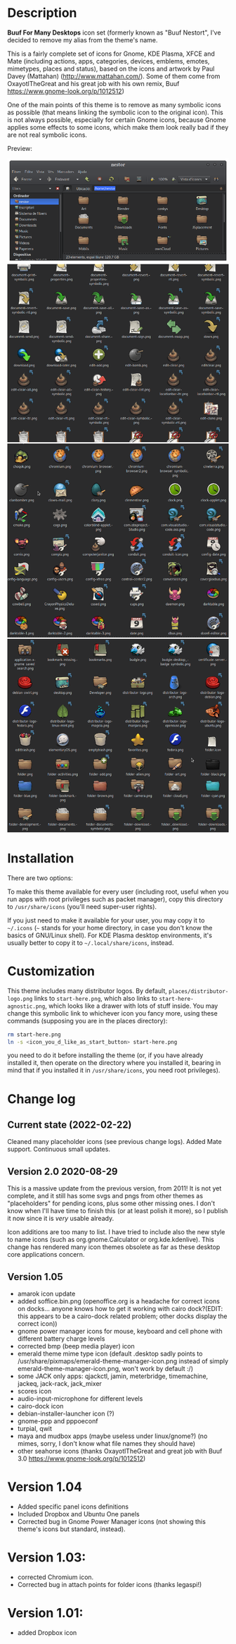 # Description

**Buuf For Many Desktops** icon set (formerly known as "Buuf Nestort", I've decided to remove my alias from the theme's name.

This is a fairly complete set of icons for Gnome, KDE Plasma, XFCE and Mate (including actions, apps, categories, devices, emblems, emotes, mimetypes, places and status), based on the icons and artwork by Paul Davey (Mattahan) (http://www.mattahan.com/). Some of them come from OxayotlTheGreat and his great job with his own remix, Buuf https://www.gnome-look.org/p/1012512)

One of the main points of this theme is to remove as many symbolic icons as possible (that means linking the symbolic icon to the original icon). This is not always possible, especially for certain Gnome icons, because Gnome applies some effects to some icons, which make them look really bad if they are not real symbolic icons.

Preview:

![preview with caja](previews/preview-caja.png)
![actions](previews/actions.png)
![apps](previews/apps.png)
![places](previews/places.png)

# Installation

There are two options:

To make this theme available for every user (including root, useful when you run apps with root privileges such as packet manager), copy this directory to `/usr/share/icons` (you'll need super-user rights).

If you just need to make it available for your user, you may copy it to `~/.icons` (`~` stands for your home directory, in case you don't know the basics of GNU/Linux shell). For KDE Plasma desktop environments, it's usually better to copy it to `~/.local/share/icons`, instead.

# Customization

This theme includes many distributor logos. By default, `places/distributor-logo.png` links to `start-here.png`, which also links to `start-here-agnostic.png`, which looks like a drawer with lots of stuff inside. You may change this symbolic link to whichever icon you fancy more, using these commands (supposing you are in the places directory):

```sh
rm start-here.png
ln -s <icon_you_d_like_as_start_button> start-here.png
```

you need to do it before installing the theme (or, if you have already installed it, then operate on the directory where you installed it, bearing in mind that if you installed it in `/usr/share/icons`, you need root privileges).

# Change log

## Current state (2022-02-22)

Cleaned many placeholder icons (see previous change logs).
Added Mate support.
Continuous small updates.


## Version 2.0 2020-08-29

This is a massive update from the previous version, from 2011!
It is not yet complete, and it still has some svgs and pngs from other themes  as "placeholders" for pending icons, plus some other missing ones. I don't know when I'll have time to finish this (or at least polish it more), so I publish it now since it is *very* usable already.

Icon additions are too many to list. I have tried to include also the new style to name icons (such as org.gnome.Calculator or org.kde.kdenlive). This change has rendered many icon themes obsolete as far as these desktop core applications concern.

## Version 1.05

- amarok icon update
- added soffice.bin.png (openoffice.org is a headache for correct icons on docks... anyone knows how to get it working with cairo dock?(EDIT: this appears to be a cairo-dock related problem; other docks display the correct icon))
- gnome power manager icons for mouse, keyboard and cell phone with different battery charge levels
- corrected bmp (beep media player) icon
- emerald theme mime type icon (default .desktop sadly points to /usr/share/pixmaps/emerald-theme-manager-icon.png instead of simply emerald-theme-manager-icon.png, won't work by default :/)
- some JACK only apps: qjackctl, jamin, meterbridge, timemachine, jackeq, jack-rack, jack_mixer
- scores icon
- audio-input-microphone for different levels
- cairo-dock icon
- debian-installer-launcher icon (?)
- gnome-ppp and pppoeconf
- turpial, qwit
- maya and mudbox apps (maybe useless under linux/gnome?) (no mimes, sorry, I don't know what file names they should have)
- other seahorse icons (thanks OxayotlTheGreat and great job with Buuf 3.0 https://www.gnome-look.org/p/1012512)


# Version 1.04
- Added specific panel icons definitions
- Included Dropbox and Ubuntu One panels
- Corrected bug in Gnome Power Manager icons (not showing this theme's icons but standard, instead).

# Version 1.03:
- corrected Chromium icon.
- Corrected bug in attach points for folder icons (thanks legaspi!)

# Version 1.01:
- added Dropbox icon
